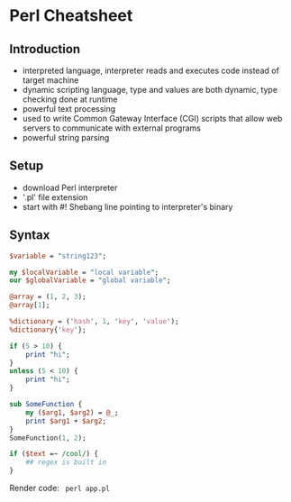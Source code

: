 # Perl Cheatsheet

## Introduction
 - interpreted language, interpreter reads and executes code instead of target
   machine
 - dynamic scripting language, type and values are both dynamic, type checking
   done at runtime
 - powerful text processing
 - used to write Common Gateway Interface (CGI) scripts that allow web servers
   to communicate with external programs
 - powerful string parsing

## Setup
 - download Perl interpreter
 - '.pl' file extension
 - start with #! Shebang line pointing to interpreter's binary

## Syntax
``` perl
$variable = "string123";

my $localVariable = "local variable";
our $globalVariable = "global variable";

@array = (1, 2, 3);
@array[1];

%dictionary = ('hash', 1, 'key', 'value');
%dictionary{'key'};

if (5 > 10) {
    print "hi";
}
unless (5 < 10) {
    print "hi";
}

sub SomeFunction {
    my ($arg1, $arg2) = @_;
    print $arg1 + $arg2;
}
SomeFunction(1, 2);

if ($text =~ /cool/) {
    ## regex is built in
}
```

Render code: 
``` perl app.pl```
